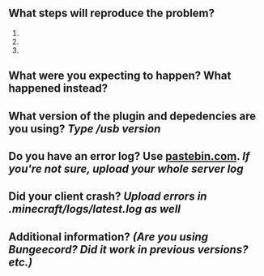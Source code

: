 ## What steps will reproduce the problem?  
1. 
2. 
3. 

## What were you expecting to happen? What happened instead?  

## What version of the plugin and depedencies are you using? *Type /usb version*

## Do you have an error log? Use [pastebin.com](http://pastebin.com). *If you're not sure, upload your whole server log*  

## Did your client crash? *Upload errors in .minecraft/logs/latest.log as well*  

## Additional information?  *(Are you using Bungeecord? Did it work in previous versions? etc.)*

